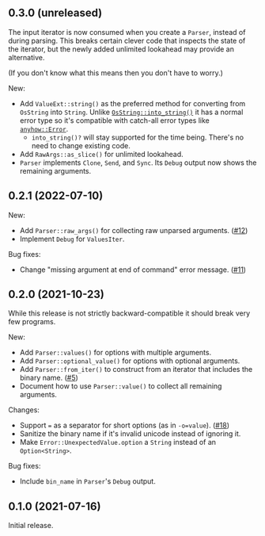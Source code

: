 ## 0.3.0 (unreleased)

The input iterator is now consumed when you create a `Parser`, instead of during parsing. This breaks certain clever code that inspects the state of the iterator, but the newly added unlimited lookahead may provide an alternative.

(If you don't know what this means then you don't have to worry.)

New:

- Add `ValueExt::string()` as the preferred method for converting from `OsString` into `String`. Unlike [`OsString::into_string()`](https://doc.rust-lang.org/std/ffi/struct.OsString.html#method.into_string) it has a normal error type so it's compatible with catch-all error types like [`anyhow::Error`](https://docs.rs/anyhow/latest/anyhow/struct.Error.html).
  - `into_string()?` will stay supported for the time being. There's no need to change existing code.
- Add `RawArgs::as_slice()` for unlimited lookahead.
- `Parser` implements `Clone`, `Send`, and `Sync`. Its `Debug` output now shows the remaining arguments.

## 0.2.1 (2022-07-10)

New:

- Add `Parser::raw_args()` for collecting raw unparsed arguments. ([#12](https://github.com/blyxxyz/lexopt/issues/12))
- Implement `Debug` for `ValuesIter`.

Bug fixes:

- Change "missing argument at end of command" error message. ([#11](https://github.com/blyxxyz/lexopt/issues/11))

## 0.2.0 (2021-10-23)

While this release is not strictly backward-compatible it should break very few programs.

New:

- Add `Parser::values()` for options with multiple arguments.
- Add `Parser::optional_value()` for options with optional arguments.
- Add `Parser::from_iter()` to construct from an iterator that includes the binary name. ([#5](https://github.com/blyxxyz/lexopt/issues/5))
- Document how to use `Parser::value()` to collect all remaining arguments.

Changes:

- Support `=` as a separator for short options (as in `-o=value`). ([#18](https://github.com/blyxxyz/lexopt/issues/18))
- Sanitize the binary name if it's invalid unicode instead of ignoring it.
- Make `Error::UnexpectedValue.option` a `String` instead of an `Option<String>`.

Bug fixes:

- Include `bin_name` in `Parser`'s `Debug` output.

## 0.1.0 (2021-07-16)
Initial release.
